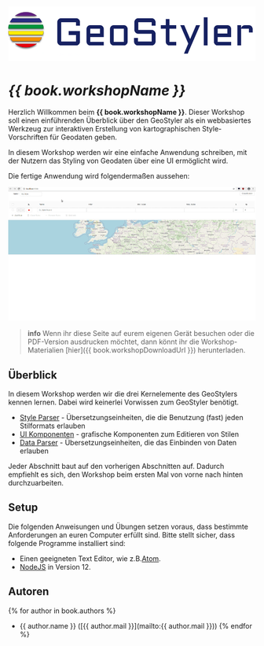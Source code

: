 <center><img src="images/geo-styler-logo.jpg" style="width:650px;"/></center>

# _{{ book.workshopName }}_

Herzlich Willkommen beim **{{ book.workshopName }}**. Dieser Workshop soll einen einführenden
Überblick über den GeoStyler als ein webbasiertes Werkzeug zur interaktiven Erstellung von kartographischen Style-Vorschriften für Geodaten geben.

In diesem Workshop werden wir eine einfache Anwendung schreiben, mit der Nutzern das Styling von Geodaten über eine UI ermöglicht wird.

Die fertige Anwendung wird folgendermaßen aussehen:

[![Finale Anwendung](./images/geostyler-workshop.gif)](./images/geostyler-workshop.gif)

> **info**
> Wenn ihr diese Seite auf eurem eigenen Gerät besuchen oder die PDF-Version ausdrucken möchtet,
> dann könnt ihr die Workshop-Materialien [hier]({{ book.workshopDownloadUrl }}) herunterladen.

## Überblick

In diesem Workshop werden wir die drei Kernelemente des GeoStylers kennen lernen. Dabei wird keinerlei Vorwissen zum GeoStyler benötigt.

- [Style Parser](./style-parser/README.md) - Übersetzungseinheiten, die die Benutzung (fast) jeden Stilformats erlauben
- [UI Komponenten](./edit-ui/README.md) - grafische Komponenten zum Editieren von Stilen
- [Data Parser](./data-parser/README.md) - Übersetzungseinheiten, die das Einbinden von Daten erlauben

Jeder Abschnitt baut auf den vorherigen Abschnitten auf. Dadurch empfiehlt es sich, den Workshop beim ersten Mal von
vorne nach hinten durchzuarbeiten.

## Setup

Die folgenden Anweisungen und Übungen setzen voraus, dass bestimmte Anforderungen an euren Computer
erfüllt sind. Bitte stellt sicher, dass folgende Programme installiert sind:

- Einen geeigneten Text Editor, wie z.B.[Atom](https://atom.io/).
- [NodeJS](https://nodejs.org/en/) in Version 12.

## Autoren

{% for author in book.authors %}

- {{ author.name }} ([{{ author.mail }}](mailto:{{ author.mail }}))
  {% endfor %}
